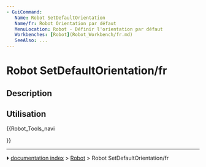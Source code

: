 ```yaml
---
- GuiCommand:
   Name: Robot SetDefaultOrientation
   Name/fr: Robot Orientation par défaut
   MenuLocation: Robot - Définir l'orientation par défaut
   Workbenches: [Robot](Robot_Workbench/fr.md)
   SeeAlso: ...
---
```


# Robot SetDefaultOrientation/fr

## Description

## Utilisation





{{Robot_Tools_navi

}}



---
⏵ [documentation index](../README.md) > [Robot](Robot_Workbench.md) > Robot SetDefaultOrientation/fr
